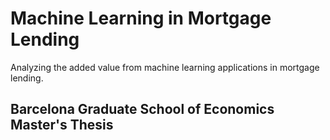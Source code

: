 # Machine Learning in Mortgage Lending
Analyzing the added value from machine learning applications in mortgage lending.
## Barcelona Graduate School of Economics Master's Thesis

